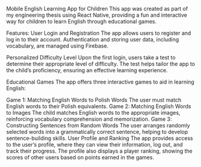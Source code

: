 Mobile English Learning App for Children
This app was created as part of my engineering thesis using React Native, providing a fun and interactive way for children to learn English through educational games.

Features:
User Login and Registration
The app allows users to register and log in to their account. Authentication and storing user data, including vocabulary, are managed using Firebase.

Personalized Difficulty Level
Upon the first login, users take a test to determine their appropriate level of difficulty. The test helps tailor the app to the child’s proficiency, ensuring an effective learning experience.

Educational Games
The app offers three interactive games to aid in learning English:

Game 1: Matching English Words to Polish Words
The user must match English words to their Polish equivalents.
Game 2: Matching English Words to Images
The child matches English words to the appropriate images, reinforcing vocabulary comprehension and memorization.
Game 3: Constructing Sentences from Random Words
The user arranges randomly selected words into a grammatically correct sentence, helping to develop sentence-building skills.
User Profile and Ranking
The app provides access to the user’s profile, where they can view their information, log out, and track their progress. The profile also displays a player ranking, showing the scores of other users based on points earned in the games.

